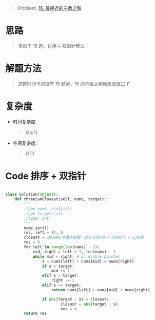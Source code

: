 > Problem: [16. 最接近的三数之和](https://leetcode.cn/problems/3sum-closest/description/)

# 思路

> 类似于 15 题，排序 + 双指针解法

# 解题方法

> 这题时间卡的没有 15 题紧，15 的基础上稍微改改就过了

# 复杂度

- 时间复杂度:

  > $O(n^2)$

- 空间复杂度:
  > $O(1)$

# Code 排序 + 双指针

```Python []

class Solution(object):
    def threeSumClosest(self, nums, target):
        """
        :type nums: List[int]
        :type target: int
        :rtype: int
        """
        nums.sort()
        res, left = [], 0
        closest = 100000 #最大差距：abs(10000-(-3000)) = 13000
        res = 0
        for left in range(len(nums) - 2):
            mid, right = left + 1, len(nums) - 1
            while mid < right: # 3. double pointer
                s = nums[left] + nums[mid] + nums[right]
                if s < target:
                    mid += 1
                elif s > target:
                    right -= 1
                elif s == target:
                    return nums[left] + nums[mid] + nums[right]

                if abs(target - s) < closest:
                        closest = abs(target - s)
                        res = s
        return res
```

